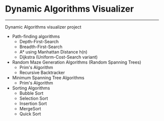 # Dynamic Algorithms Visualizer
---
Dynamic Algorithms visualizer project 
- Path-finding algorithms 
    - Depth-First-Search
    - Breadth-First-Search
    - A\* using Manhattan Distance h(n)
    - Dijkstra (Uniform-Cost-Search variant)
- Random Maze Generation Algorithms (Random Spanning Trees)
    - Prim's Algorithm
    - Recursive Backtracker
- Minimum Spanning Tree Algorithms 
    - Prim's Algorithm
- Sorting Algorithms
    - Bubble Sort
    - Selection Sort
    - Insertion Sort
    - MergeSort
    - Quick Sort

